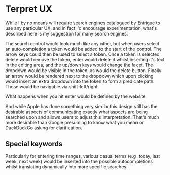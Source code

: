 # Terpret UX

While I by no means will require search engines catalogued by Entrigue to use any particular UX, and in fact I'd encourage experimentation, what's described here is my suggestion for many search engines. 

The search control would look much like any other, but when users select an auto-completion a token would be added to the start of the control. The arrow keys could then be used to select a token. Once a token is selected delete would remove the token, enter would delete it whilst inserting it's text in the editing area, and the up/down keys would change the facet. The dropdown would be visible in the token, as would the delete button. Finally an arrow would be rendered next to the dropdown which upon clicking would insert an extra dropdown into the token to form a predicate path. Those would be navigable via shift-left/right. 

What happens when you hit enter would be defined by the website. 

And while Apple has done something very similar this design still has the desirable aspects of communicating exactly what aspects are being searched upon and allows users to adjust this interpretation. That's much more desirable than Google presuming to know what you mean or DuckDuckGo asking for clarification. 

## Special keywords

Particularly for entering time ranges, various casual terms (e.g. today, last week, next week) would be inserted into the possible autocompletions whilst translating dynamically into more specific searches. 
